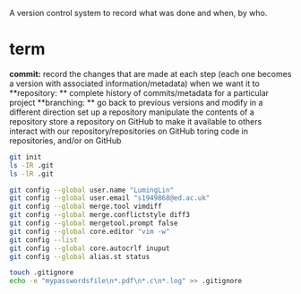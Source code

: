 A version control system to record what was done and when, by who.

# term
**commit:** record the changes that are made at each step (each one becomes a version with associated information/metadata) when we want it to
**repository: ** complete history of commits/metadata for a particular project
**branching: ** go back to previous versions and modify in a different direction
set up a repository
manipulate the contents of a repository
store a repository on GitHub to make it available to others
interact with our repository/repositories on GitHub
toring code in repositories, and/or on GitHub


```bash
git init
ls -IR .git
ls -lR .git
```
```bash
git config --global user.name "LumingLin"
git config --global user.email "s1949868@ed.ac.uk"
git config --global merge.tool vimdiff
git config --global merge.conflictstyle diff3
git config --global mergetool.prompt false
git config --global core.editor "vim -w"
git config --list
git config --global core.autocrlf inuput
git config --global alias.st status

```

```bash
touch .gitignore
echo -e "mypasswordsfile\n*.pdf\n*.c\n*.log" >> .gitignore
```
<!--stackedit_data:
eyJoaXN0b3J5IjpbNTc3NTY1NTE3LC03MzY0MjEyMzgsLTEwNz
I4MTA5NjIsMjEyMTUzNTAyMiwxMjE0MzQyMzcxLC0xMzM5ODM3
MjU2LC01NTEyMDAwMSwtMjAxMTk1NDQwMCwxODExODkxNTksMT
Y1MDM5NDA4NywtNzg4OTQ0MTUyLDE0OTQ5Mzc2NTIsMjk1Mjc2
MTUwLDE2NDUzNTgwNDcsLTc3MTI3NjY2NCwyNDE2MDQyNDAsLT
E5NTI3NjE1NTgsODU0MTkzNzE5LDE2MDI5NzI3OTddfQ==
-->